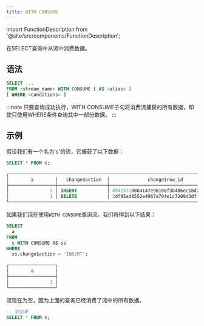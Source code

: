 ```yaml
---
title: WITH CONSUME
---
```

import FunctionDescription from '@site/src/components/FunctionDescription';

<FunctionDescription description="引入或更新: v1.2.469"/>

在SELECT查询中从流中消费数据。

## 语法

```sql
SELECT ...
FROM <stream_name> WITH CONSUME [ AS <alias> ]
[ WHERE <conditions> ]
```

:::note
只要查询成功执行，WITH CONSUME子句将消费流捕获的所有数据，即使只使用WHERE条件查询其中一部分数据。
:::

## 示例

假设我们有一个名为's'的流，它捕获了以下数据：

```sql
SELECT * FROM s;

┌────────────────────────────────────────────────────────────────────────────────────────────────┐
│        a        │   change$action  │              change$row_id             │ change$is_update │
├─────────────────┼──────────────────┼────────────────────────────────────────┼──────────────────┤
│               3 │ INSERT           │ 4942372d864147e98188f3b486ec18d2000000 │ false            │
│               1 │ DELETE           │ 3df95ad8552e4967a704e1c7209d3dff000000 │ false            │
└────────────────────────────────────────────────────────────────────────────────────────────────┘
```

如果我们现在使用`WITH CONSUME`查询流，我们将得到以下结果：

```sql
SELECT
  a
FROM
  s WITH CONSUME AS ss
WHERE
  ss.change$action = 'INSERT';

┌─────────────────┐
│        a        │
├─────────────────┤
│               3 │
└─────────────────┘
```

流现在为空，因为上面的查询已经消费了流中的所有数据。

```sql
-- 空结果
SELECT * FROM s;
```